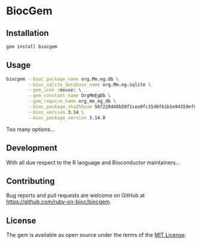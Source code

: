 # BiocGem

## Installation

```sh
gem install biocgem
```

## Usage

```sh
biocgem --bioc_package_name org.Mm.eg.db \
        --bioc_sqlite_database_name org.Mm.eg.sqlite \
        --gem_icon :mouse: \
        --gem_constant_name OrgMmEgDb \
        --gem_require_name org_mm_eg_db \
        --bioc_package_sha256sum 56f228448b50f1cea0fc15d6f61b1e94359ef885336034bf346693315390ad45 \
        --bioc_version 3.14 \
        --bioc_package_version 3.14.0
```

Too many options... 

## Development

With all due respect to the R language and Bioconductor maintainers...

## Contributing

Bug reports and pull requests are welcome on GitHub at https://github.com/ruby-on-bioc/biocgem.

## License

The gem is available as open source under the terms of the [MIT License](https://opensource.org/licenses/MIT).
